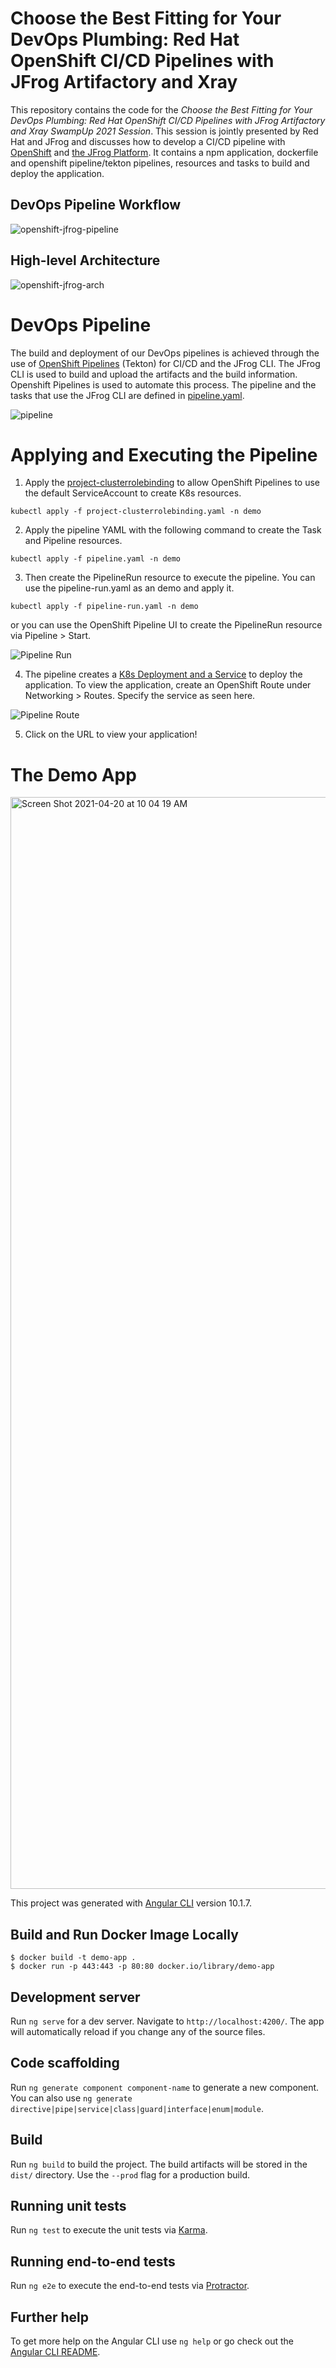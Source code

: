 # Choose the Best Fitting for Your DevOps Plumbing: Red Hat OpenShift CI/CD Pipelines with JFrog Artifactory and Xray

This repository contains the code for the _Choose the Best Fitting for Your DevOps Plumbing: Red Hat OpenShift CI/CD Pipelines with JFrog Artifactory and Xray SwampUp 2021 Session_. This session is jointly presented by Red Hat and JFrog and discusses how to develop a CI/CD pipeline with [OpenShift](https://www.openshift.com/) and [the JFrog Platform](https://jfrog.com/platform/). It contains a npm application, dockerfile and openshift pipeline/tekton pipelines, resources and tasks to build and deploy the application.

## DevOps Pipeline Workflow
![openshift-jfrog-pipeline](https://user-images.githubusercontent.com/6440106/104625814-0700e580-564a-11eb-94af-7e37d6d9b279.png)

## High-level Architecture
![openshift-jfrog-arch](https://user-images.githubusercontent.com/6440106/104613433-137e4180-563c-11eb-8714-2ff424785c8e.png)

# DevOps Pipeline
The build and deployment of our DevOps pipelines is achieved through the use of [OpenShift Pipelines](https://www.openshift.com/learn/topics/pipelines) (Tekton) for CI/CD and the JFrog CLI. The JFrog CLI is used to build and upload the artifacts and the build information. Openshift Pipelines is used to automate this process. The pipeline and the tasks that use the JFrog CLI are defined in [pipeline.yaml](./pipeline.yaml). 

![pipeline](https://user-images.githubusercontent.com/6440106/105406537-68dcc480-5be1-11eb-82a3-c0042b63c1bb.png)

# Applying and Executing the Pipeline

1. Apply the [project-clusterrolebinding](project-clusterrolebinding.yaml) to allow OpenShift Pipelines to use the default ServiceAccount to create K8s resources.

```
kubectl apply -f project-clusterrolebinding.yaml -n demo
```

2. Apply the pipeline YAML with the following command to create the Task and Pipeline resources.

```
kubectl apply -f pipeline.yaml -n demo
```

3. Then create the PipelineRun resource to execute the pipeline. You can use the pipeline-run.yaml as an demo and apply it.

```
kubectl apply -f pipeline-run.yaml -n demo
```

or you can use the OpenShift Pipeline UI to create the PipelineRun resource via Pipeline > Start.

![Pipeline Run](https://user-images.githubusercontent.com/6440106/105402807-b9055800-5bdc-11eb-93b1-36d77d61b302.png)

4. The pipeline creates a [K8s Deployment and a Service](./deployment.yaml) to deploy the application. To view the application, create an OpenShift Route under Networking > Routes. Specify the service as seen here.

![Pipeline Route](https://user-images.githubusercontent.com/6440106/105403178-3fba3500-5bdd-11eb-95a7-2429578f1fd8.png)

5. Click on the URL to view your application!

# The Demo App

<img width="1747" alt="Screen Shot 2021-04-20 at 10 04 19 AM" src="https://user-images.githubusercontent.com/6440106/115436432-d89e2380-a1bf-11eb-9979-0b636f55aa6b.png">

This project was generated with [Angular CLI](https://github.com/angular/angular-cli) version 10.1.7.

## Build and Run Docker Image Locally

```
$ docker build -t demo-app . 
$ docker run -p 443:443 -p 80:80 docker.io/library/demo-app
```

## Development server

Run `ng serve` for a dev server. Navigate to `http://localhost:4200/`. The app will automatically reload if you change any of the source files.

## Code scaffolding

Run `ng generate component component-name` to generate a new component. You can also use `ng generate directive|pipe|service|class|guard|interface|enum|module`.

## Build

Run `ng build` to build the project. The build artifacts will be stored in the `dist/` directory. Use the `--prod` flag for a production build.

## Running unit tests

Run `ng test` to execute the unit tests via [Karma](https://karma-runner.github.io).

## Running end-to-end tests

Run `ng e2e` to execute the end-to-end tests via [Protractor](http://www.protractortest.org/).

## Further help

To get more help on the Angular CLI use `ng help` or go check out the [Angular CLI README](https://github.com/angular/angular-cli/blob/master/README.md).
